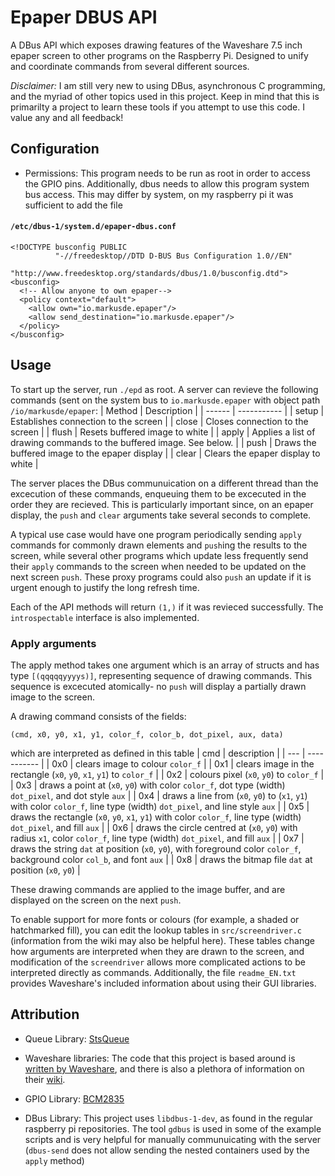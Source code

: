 # Epaper DBUS API
A DBus API which exposes drawing features of the Waveshare 7.5 inch epaper screen to other programs on the Raspberry Pi. Designed to unify and coordinate commands from several different sources. 

_Disclaimer:_ I am still very new to using DBus, asynchronous C programming, and the myriad of other topics used in this project. Keep in mind that this is primarilty a project to learn these tools if you attempt to use this code. I value any and all feedback!


## Configuration
- Permissions:
	This program needs to be run as root in order to access the GPIO pins. Additionally, dbus needs to allow this program system bus access. This may differ by system, on my raspberry pi it was sufficient to add the file

#### **`/etc/dbus-1/system.d/epaper-dbus.conf`**
```
<!DOCTYPE busconfig PUBLIC
          "-//freedesktop//DTD D-BUS Bus Configuration 1.0//EN"
          "http://www.freedesktop.org/standards/dbus/1.0/busconfig.dtd">
<busconfig>
  <!-- Allow anyone to own epaper-->
  <policy context="default">
    <allow own="io.markusde.epaper"/>
    <allow send_destination="io.markusde.epaper"/>
  </policy>
</busconfig>
```

## Usage
To start up the server, run `./epd` as root. A server can revieve the following commands (sent on the system bus to `io.markusde.epaper` with object path `/io/markusde/epaper`:
| Method | Description |
| ------ | ----------- |
| setup  | Establishes connection to the screen | 
| close  | Closes connection to the screen |
| flush	 | Resets buffered image to white |
| apply  | Applies a list of drawing commands to the buffered image. See below. |
| push   | Draws the buffered image to the epaper display |
| clear  | Clears the epaper display to white |

The server places the DBus communuication on a different thread than the excecution of these commands, enqueuing them to be excecuted in the order they are recieved. This is particularly important since, on an epaper display, the `push` and `clear` arguments take several seconds to complete. 

A typical use case would have one program periodically sending `apply` commands for commonly drawn elements and `push`ing the results to the screen, while several other programs which update less frequently send their `apply` commands to the screen when needed to be updated on the next screen `push`. These proxy programs could also `push` an update if it is urgent enough to justify the long refresh time.

Each of the API methods will return `(1,)` if it was revieced successfully. The `introspectable` interface is also implemented. 

### Apply arguments
The apply method takes one argument which is an array of structs and has type `[(qqqqqyyyys)]`, representing sequence of drawing commands. This sequence is excecuted atomically- no `push` will display a partially drawn image to the screen. 

A drawing command consists of the fields:
```
(cmd, x0, y0, x1, y1, color_f, color_b, dot_pixel, aux, data)
```
which are interpreted as defined in this table
| cmd | description |
| --- | ----------- |
| 0x0 | clears image to colour `color_f` |
| 0x1 | clears image in the rectangle (`x0`, `y0`, `x1`, `y1`) to `color_f` |
| 0x2 | colours pixel (`x0`, `y0`) to `color_f` |
| 0x3 | draws a point at (`x0`, `y0`) with color `color_f`, dot type (width) `dot_pixel`, and dot style `aux` |
| 0x4 | draws a line from (`x0`, `y0`) to (`x1`, `y1`) with color `color_f`, line type (width) `dot_pixel`, and line style `aux` |
| 0x5 | draws the rectangle (`x0`, `y0`, `x1`, `y1`) with color `color_f`, line type (width) `dot_pixel`, and fill `aux` |
| 0x6 | draws the circle centred at (`x0`, `y0`) with radius `x1`, color `color_f`, line type (width) `dot_pixel`, and fill `aux` |
| 0x7 | draws the string `dat` at position (`x0`, `y0`), with foreground color `color_f`, background color `col_b`, and font `aux` |
| 0x8 | draws the bitmap file `dat` at position (`x0`, `y0`) |

These drawing commands are applied to the image buffer, and are displayed on the screen on the next `push`. 

To enable support for more fonts or colours (for example, a shaded or hatchmarked fill), you can edit the lookup tables in `src/screendriver.c` (information from the wiki may also be helpful here). These tables change how arguments are interpreted when they are drawn to the screen, and modification of the `screendriver` allows more complicated actions to be interpreted directly as commands. Additionally, the file `readme_EN.txt` provides Waveshare's included information about using their GUI libraries. 

## Attribution
- Queue Library: [StsQueue](https://github.com/petercrona/StsQueue)

- Waveshare libraries: The code that this project is based around is [written by Waveshare](https://github.com/waveshare/e-Paper), and there is also a plethora of information on their [wiki](https://www.waveshare.com/wiki/7.5inch_e-Paper_HAT). 

- GPIO Library: [BCM2835](http://www.airspayce.com/mikem/bcm2835/)

- DBus Library: This project uses `libdbus-1-dev`, as found in the regular raspberry pi repositories. The tool `gdbus` is used in some of the example scripts and is very helpful for manually communuicating with the server (`dbus-send` does not allow sending the nested containers used by the `apply` method)
